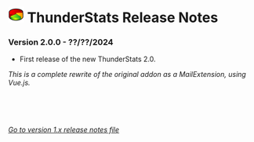 # ![TS] ThunderStats Release Notes

### Version 2.0.0 - ??/??/2024
- First release of the new ThunderStats 2.0.


<i>This is a complete rewrite of the original addon as a MailExtension, using Vue.js.</i>

<br><br><br>



_[Go to version 1.x release notes file](CHANGELOG_v1.md)_


[TS]: public/images/mzts-icon-32px.png
